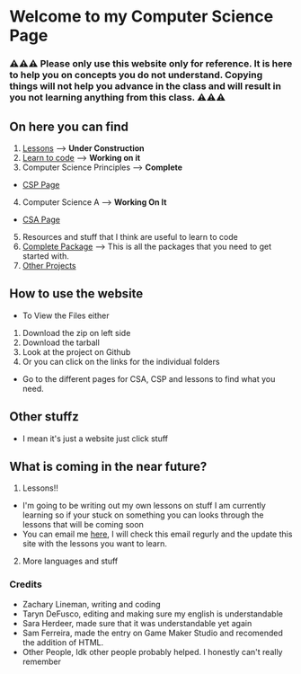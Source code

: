 # Welcome to my Computer Science Page
### **⚠️⚠️⚠️ Please only use this website only for reference. It is here to help you on concepts you do not understand. Copying things will not help you advance in the class and will result in you not learning anything from this class. ⚠️⚠️⚠️**

## On here you can find
1. [Lessons](./lessonsPage) --> **Under Construction**
2. [Learn to code](./CODING) --> **Working on it**
3. Computer Science Principles --> **Complete**
- [CSP Page](./CSP)
4. Computer Science A --> **Working On It**
- [CSA Page](./CSA)
5. Resources and stuff that I think are useful to learn to code
6. [Complete Package](https://github.com/Zxtreme03/ComputerScience/releases/tag/1.0.0) --> This is all the packages that you need to get started with.
7. [Other Projects](./projects) 

## How to use the website
- To View the Files either 
1. Download the zip on left side
2. Download the tarball
3. Look at the project on Github
4. Or you can click on the links for the individual folders
- Go to the different pages for CSA, CSP and lessons to find what you need.

## Other stuffz
- I mean it's just a website just click stuff

## What is coming in the near future?
1. Lessons!!
- I'm going to be writing out my own lessons on stuff I am currently learning so if your stuck on something you can looks through the lessons that will be coming soon
- You can email me [here](mailto:zachary.lineman0@gmail.com), I will check this email regurly and the update this site with the lessons you want to learn.
2. More languages and stuff

### Credits
- Zachary Lineman, writing and coding
- Taryn DeFusco, editing and making sure my english is understandable
- Sara Herdeer, made sure that it was understandable yet again
- Sam Ferreira, made the entry on Game Maker Studio and recomended the addition of HTML.
- Other People, Idk other people probably helped. I honestly can't really remember
